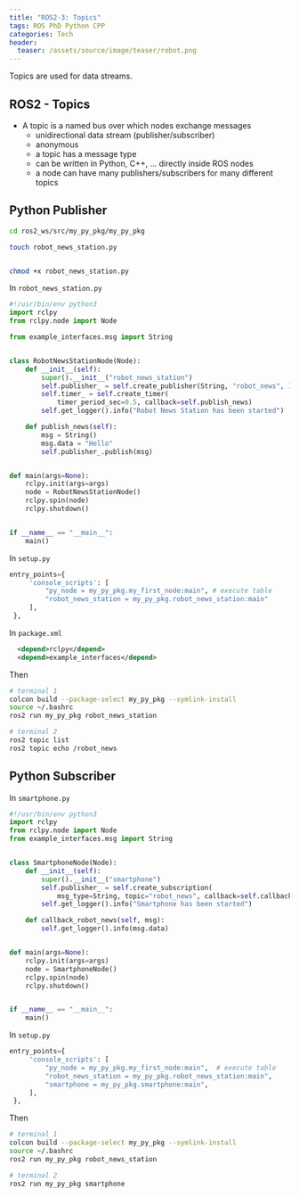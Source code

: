 ```yaml
---
title: "ROS2-3: Topics"
tags: ROS PhD Python CPP
categories: Tech
header:
  teaser: /assets/source/image/teaser/robot.png
---
```


Topics are used for data streams.

## ROS2 - Topics

 - A topic is a named bus over which nodes exchange messages
   - unidirectional data stream (publisher/subscriber)
   - anonymous
   - a topic has a message type
   - can be written in Python, C++, ... directly inside ROS nodes
   - a node can have many publishers/subscribers for many different topics


## Python Publisher

```bash
cd ros2_ws/src/my_py_pkg/my_py_pkg

touch robot_news_station.py


chmod +x robot_news_station.py
```

In `robot_news_station.py`
```python
#!/usr/bin/env python3
import rclpy
from rclpy.node import Node

from example_interfaces.msg import String


class RobotNewsStationNode(Node):
    def __init__(self):
        super().__init__("robot_news_station")
        self.publisher_ = self.create_publisher(String, "robot_news", 10)
        self.timer_ = self.create_timer(
            timer_period_sec=0.5, callback=self.publish_news)
        self.get_logger().info("Robot News Station has been started")

    def publish_news(self):
        msg = String()
        msg.data = "Hello"
        self.publisher_.publish(msg)


def main(args=None):
    rclpy.init(args=args)
    node = RobotNewsStationNode()
    rclpy.spin(node)
    rclpy.shutdown()


if __name__ == "__main__":
    main()
```

In `setup.py`

```python
entry_points={
     'console_scripts': [
         "py_node = my_py_pkg.my_first_node:main", # execute table
         "robot_news_station = my_py_pkg.robot_news_station:main"
     ],
 },
```
In `package.xml`

```xml
  <depend>rclpy</depend>
  <depend>example_interfaces</depend>
```

Then

```bash
# terminal 1
colcon build --package-select my_py_pkg --symlink-install
source ~/.bashrc
ros2 run my_py_pkg robot_news_station

# terminal 2
ros2 topic list
ros2 topic echo /robot_news
```

## Python Subscriber


In `smartphone.py`
```python
#!/usr/bin/env python3
import rclpy
from rclpy.node import Node
from example_interfaces.msg import String


class SmartphoneNode(Node):
    def __init__(self):
        super().__init__("smartphone")
        self.publisher_ = self.create_subscription(
            msg_type=String, topic="robot_news", callback=self.callback_robot_news, qos_profile=10)
        self.get_logger().info("Smartphone has been started")

    def callback_robot_news(self, msg):
        self.get_logger().info(msg.data)


def main(args=None):
    rclpy.init(args=args)
    node = SmartphoneNode()
    rclpy.spin(node)
    rclpy.shutdown()


if __name__ == "__main__":
    main()
```

In `setup.py`

```python
entry_points={
     'console_scripts': [
         "py_node = my_py_pkg.my_first_node:main",  # execute table
         "robot_news_station = my_py_pkg.robot_news_station:main",
         "smartphone = my_py_pkg.smartphone:main",
     ],
 },
```

Then
```bash
# terminal 1
colcon build --package-select my_py_pkg --symlink-install
source ~/.bashrc
ros2 run my_py_pkg robot_news_station

# terminal 2
ros2 run my_py_pkg smartphone
```